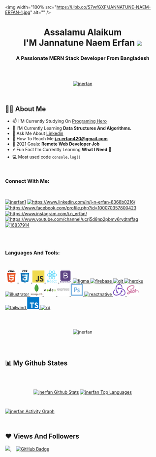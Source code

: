 
<!-- ![Banner](https://i.ibb.co/S7wfGXF/JANNATUNE-NAEM-ERFAN-1.jpg) -->
<img width="100% src="https://i.ibb.co/S7wfGXF/JANNATUNE-NAEM-ERFAN-1.jpg" alt="" />

<h1 align="center" style="">Assalamu Alaikum <br/> I'M Jannatune Naem Erfan <img src="https://media.giphy.com/media/hvRJCLFzcasrR4ia7z/giphy.gif" width="35px"></h1>
<h3 align="center">A Passionate MERN Stack Developer From Bangladesh</h3>

<br/>
<br/>

<p align="center"> <a href="https://github.com/ryo-ma/github-profile-trophy"><img src="https://github-profile-trophy.vercel.app/?username=jnerfan" alt="jnerfan" /></a> </p>

<br/>

## 🙋‍♂️ About Me
- 📫 I’M Currently Studying On [Programing Hero](https://web.programming-hero.com/)
- 🌱 I’M Currently Learning **Data Structures And Algorithms.**
- 💬 Ask Me About [Linkedin](https://www.linkedin.com/in/j-n-erfan-8368b0216)
- 🔭 How To Reach Me **j.n.erfan420@gmail.com**
- 🎯 2021 Goals: **Remote Web Developer Job**
- ⚡ Fun Fact I'm Currently Learning **What I Need** 🤣
- 💻 Most used code `console.log()`

<br/>

<h3 align="left">Connect With Me:</h3>
<br/>
<p align="left">
<a href="https://twitter.com/jnerfan1" target="blank"><img align="center" src="https://raw.githubusercontent.com/rahuldkjain/github-profile-readme-generator/master/src/images/icons/Social/twitter.svg" alt="jnerfan1" height="30" width="40" /></a>
<a href="https://linkedin.com/in/https://www.linkedin.com/in/j-n-erfan-8368b0216/" target="blank"><img align="center" src="https://raw.githubusercontent.com/rahuldkjain/github-profile-readme-generator/master/src/images/icons/Social/linked-in-alt.svg" alt="https://www.linkedin.com/in/j-n-erfan-8368b0216/" height="30" width="40" /></a>
<a href="https://fb.com/https://www.facebook.com/profile.php?id=100070357800423" target="blank"><img align="center" src="https://raw.githubusercontent.com/rahuldkjain/github-profile-readme-generator/master/src/images/icons/Social/facebook.svg" alt="https://www.facebook.com/profile.php?id=100070357800423" height="30" width="40" /></a>
<a href="https://instagram.com/https://www.instagram.com/j.n_erfan/" target="blank"><img align="center" src="https://raw.githubusercontent.com/rahuldkjain/github-profile-readme-generator/master/src/images/icons/Social/instagram.svg" alt="https://www.instagram.com/j.n_erfan/" height="30" width="40" /></a>
<a href="https://www.youtube.com/c/https://www.youtube.com/channel/ucrj5d8np2pbmv6rydtnffag" target="blank"><img align="center" src="https://raw.githubusercontent.com/rahuldkjain/github-profile-readme-generator/master/src/images/icons/Social/youtube.svg" alt="https://www.youtube.com/channel/ucrj5d8np2pbmv6rydtnffag" height="30" width="40" /></a><a href="https://stackoverflow.com/users/16837914" target="blank"><img align="center" src="https://raw.githubusercontent.com/rahuldkjain/github-profile-readme-generator/master/src/images/icons/Social/stack-overflow.svg" alt="16837914" height="30" width="40" /></a>
</p>

<br/>
<br/>

<h3 align="left">Languages And Tools:</h3>
<br/>
<p align="left">
<a href="https://www.w3.org/html/" target="_blank" rel="noreferrer"> <img src="https://raw.githubusercontent.com/devicons/devicon/master/icons/html5/html5-original-wordmark.svg" alt="html5" width="40" height="40"/> </a> 
<a href="https://www.w3schools.com/css/" target="_blank" rel="noreferrer"> <img src="https://raw.githubusercontent.com/devicons/devicon/master/icons/css3/css3-original-wordmark.svg" alt="css3" width="40" height="40"/> </a>
<a href="https://developer.mozilla.org/en-US/docs/Web/JavaScript" target="_blank" rel="noreferrer"> <img src="https://raw.githubusercontent.com/devicons/devicon/master/icons/javascript/javascript-original.svg" alt="javascript" width="40" height="40"/> </a>
<a href="https://reactjs.org/" target="_blank" rel="noreferrer"> <img src="https://raw.githubusercontent.com/devicons/devicon/master/icons/react/react-original-wordmark.svg" alt="react" width="40" height="40"/> </a>
<a href="https://getbootstrap.com" target="_blank" rel="noreferrer"> <img src="https://raw.githubusercontent.com/devicons/devicon/master/icons/bootstrap/bootstrap-plain-wordmark.svg" alt="bootstrap" width="40" height="40"/> </a>
 <a href="https://www.figma.com/" target="_blank" rel="noreferrer"> <img src="https://www.vectorlogo.zone/logos/figma/figma-icon.svg" alt="figma" width="40" height="40"/> </a> 
  <a href="https://firebase.google.com/" target="_blank" rel="noreferrer"> <img src="https://www.vectorlogo.zone/logos/firebase/firebase-icon.svg" alt="firebase" width="40" height="40"/> </a>
   <a href="https://git-scm.com/" target="_blank" rel="noreferrer"> <img src="https://www.vectorlogo.zone/logos/git-scm/git-scm-icon.svg" alt="git" width="40" height="40"/> </a> 
   <a href="https://heroku.com" target="_blank" rel="noreferrer"> <img src="https://www.vectorlogo.zone/logos/heroku/heroku-icon.svg" alt="heroku" width="40" height="40"/> </a> 
   <a href="https://www.adobe.com/in/products/illustrator.html" target="_blank" rel="noreferrer"> <img src="https://www.vectorlogo.zone/logos/adobe_illustrator/adobe_illustrator-icon.svg" alt="illustrator" width="40" height="40"/> </a>
    <a href="https://www.mongodb.com/" target="_blank" rel="noreferrer"> <img src="https://raw.githubusercontent.com/devicons/devicon/master/icons/mongodb/mongodb-original-wordmark.svg" alt="mongodb" width="40" height="40"/> </a> <a href="https://nodejs.org" target="_blank" rel="noreferrer"> <img src="https://raw.githubusercontent.com/devicons/devicon/master/icons/nodejs/nodejs-original-wordmark.svg" alt="nodejs" width="40" height="40"/> </a>  <a href="https://expressjs.com" target="_blank" rel="noreferrer"> <img src="https://raw.githubusercontent.com/devicons/devicon/master/icons/express/express-original-wordmark.svg" alt="express" width="40" height="40"/> </a> <a href="https://www.photoshop.com/en" target="_blank" rel="noreferrer"> <img src="https://raw.githubusercontent.com/devicons/devicon/master/icons/photoshop/photoshop-line.svg" alt="photoshop" width="40" height="40"/> </a> <a href="https://reactnative.dev/" target="_blank" rel="noreferrer"> <img src="https://reactnative.dev/img/header_logo.svg" alt="reactnative" width="40" height="40"/> </a> <a href="https://redux.js.org" target="_blank" rel="noreferrer"> <img src="https://raw.githubusercontent.com/devicons/devicon/master/icons/redux/redux-original.svg" alt="redux" width="40" height="40"/> </a> <a href="https://sass-lang.com" target="_blank" rel="noreferrer"> <img src="https://raw.githubusercontent.com/devicons/devicon/master/icons/sass/sass-original.svg" alt="sass" width="40" height="40"/> </a> <a href="https://tailwindcss.com/" target="_blank" rel="noreferrer"> <img src="https://www.vectorlogo.zone/logos/tailwindcss/tailwindcss-icon.svg" alt="tailwind" width="40" height="40"/> </a> <a href="https://www.typescriptlang.org/" target="_blank" rel="noreferrer"> <img src="https://raw.githubusercontent.com/devicons/devicon/master/icons/typescript/typescript-original.svg" alt="typescript" width="40" height="40"/> </a> <a href="https://www.adobe.com/products/xd.html" target="_blank" rel="noreferrer"> <img src="https://cdn.worldvectorlogo.com/logos/adobe-xd.svg" alt="xd" width="40" height="40"/> </a> </p>

<br/>
<br/>


<p align="center"><img src="https://github-readme-streak-stats.herokuapp.com/?user=jnerfan&theme=black-ice&hide_border=true&stroke=0000&background=060A0CD0" alt="jnerfan" /></p>

<br/>
<br/>


## 📊 My Github States

<br/>
<br/>

<p align="center">
<a href="https://github.com/jnerfan/github-readme-stats"><img alt="jnerfan Github Stats" src="https://github-readme-stats.vercel.app/api?username=jnerfan&show_icons=true&count_private=true&theme=react&hide_border=true&bg_color=0D1117" /></a>
<a href="https://github.com/jnerfan/github-readme-stats"><img alt="jnerfan Top Languages" src="https://github-readme-stats.vercel.app/api/top-langs/?username=jnerfan&langs_count=8&count_private=true&layout=compact&theme=react&hide_border=true&bg_color=0D1117" /></a></p>
  
<br/>
 
 <a href="https://github.com/jnerfan/github-readme-activity-graph"><img alt="jnerfan Activity Graph" src="https://activity-graph.herokuapp.com/graph?username=jnerfan&bg_color=0D1117&color=5BCDEC&line=5BCDEC&point=FFFFFF&hide_border=true" /></a>

<br/>

## ❤ Views And Followers
<a style="margin-right:15px" href="https://github.com/Meghna-DAS/github-profile-views-counter">
    <img src="https://komarev.com/ghpvc/?username=jnerfan">
</a>
<a href="https://github.com/jnerfan?tab=followers"><img src="https://img.shields.io/github/followers/jnerfan?label=Followers&style=social" alt="GitHub Badge"></a>
